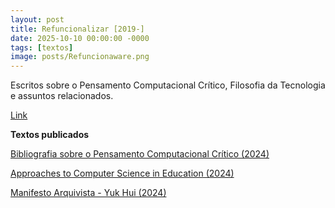 ```yaml
---
layout: post
title: Refuncionalizar [2019-]
date: 2025-10-10 00:00:00 -0000
tags: [textos]
image: posts/Refuncionaware.png
---
```


Escritos sobre o Pensamento Computacional Crítico, Filosofia da Tecnologia e assuntos relacionados.

<a href="https://refuncionalizar.github.io/">[Link](https://refuncionalizar.github.io/)</a>

 <b>Textos publicados</b>
 
<a href="https://refuncionalizar.com.br/20241008/bibliografia_pc_critico">Bibliografia sobre o Pensamento Computacional Crítico (2024)</a>
      
<a href="https://refuncionalizar.com.br/20240424/approaches-to-csed">Approaches to Computer Science in Education (2024)</a>
 
<a href="https://refuncionalizar.com.br/20240424/approaches-to-csed">Manifesto Arquivista - Yuk Hui (2024)</a>
